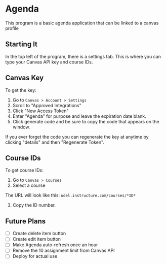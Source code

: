 # Agenda
This program is a basic agenda application that can be linked to a canvas profile

## Starting It
In the top left of the program, there is a settings tab. This is where you can type your Canvas API key and course IDs.

## Canvas Key
To get the key:
1. Go to `Canvas > Account > Settings`
2. Scroll to "Approved Integrations"
3. Click "New Access Token"
4. Enter "Agenda" for purpose and leave the expiration date blank.
5. Click generate code and be sure to copy the code that appears on the window.

If you ever forget the code you can regenerate the key at anytime by clicking "details" and then "Regenerate Token".

## Course IDs
To get course IDs:
1. Go to `Canvas > Courses`
2. Select a course

The URL will look like this: `udel.instructure.com/courses/*ID*`

3. Copy the ID number.

## Future Plans
- [ ] Create delete item button
- [ ] Create edit item button
- [ ] Make Agenda auto-refresh once an hour
- [ ] Remove the 10 assignment limit from Canvas API
- [ ] Deploy for actual use
